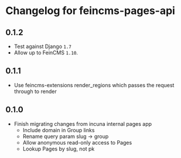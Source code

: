 # Changelog for feincms-pages-api

## 0.1.2

* Test against Django `1.7`
* Allow up to FeinCMS `1.10`.

## 0.1.1

* Use feincms-extensions render_regions which passes the request through to render

## 0.1.0

* Finish migrating changes from incuna internal pages app
    * Include domain in Group links
    * Rename query param slug -> group
    * Allow anonymous read-only access to Pages
    * Lookup Pages by slug, not pk
